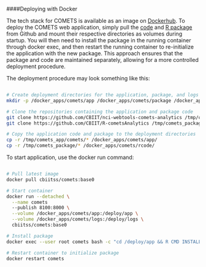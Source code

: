 ####Deploying with Docker

The tech stack for COMETS is available as an image on [Dockerhub](https://hub.docker.com/r/cbiitss/comets/). To deploy the COMETS web application, simply pull the [code](https://github.com/CBIIT/nci-webtools-comets-analytics) and [R package](https://github.com/CBIIT/R-cometsAnalytics) from Github and mount their respective directories as volumes during startup. You will then need to install the package in the running container through docker exec, and then restart the running container to re-initialize the application with the new package. This approach ensures that the package and code are maintained separately, allowing for a more controlled deployment procedure. 

The deployment procedure may look something like this: 

```bash

# Create deployment directories for the application, package, and logs
mkdir -p /docker_apps/comets/app /docker_apps/comets/package /docker_apps/comets/logs

# Clone the repositories containing the application and package code
git clone https://github.com/CBIIT/nci-webtools-comets-analytics /tmp/comets_app
git clone https://github.com/CBIIT/R-cometsAnalytics /tmp/comets_package

# Copy the application code and package to the deployment directories
cp -r /tmp/comets_app/comets/* /docker_apps/comets/app/
cp -r /tmp/comets_package/* /docker_apps/comets/rcode/

```

To start application, use the docker run command:

```bash

# Pull latest image
docker pull cbiitss/comets:base0

# Start container
docker run --detached \
  --name comets
  --publish 8100:8000 \
  --volume /docker_apps/comets/app:/deploy/app \
  --volume /docker_apps/comets/logs:/deploy/logs \
  cbiitss/comets:base0

# Install package
docker exec --user root comets bash -c "cd /deploy/app && R CMD INSTALL rcode >> /deploy/logs/update_cometsR.log  2>&1"

# Restart container to initialize package
docker restart comets
  
```


